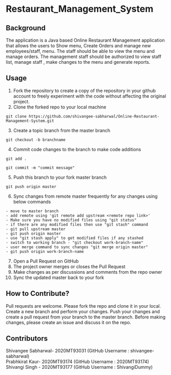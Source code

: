 # Restaurant_Management_System

## Background

The application is a Java based Online Restaurant Management application that allows the users to Show menu, Create Orders and manage new employees/staff, menu.
The staff should be able to view the menu and manage orders. The management staff should be authorized to view staff list, manage staff , make changes to the menu and generate reports.

## Usage

1. Fork the repository to create a copy of the repository in your github account to freely experiment with the code without affecting the original project.
2. Clone the forked repo to your local machine 
```
git clone https://github.com/shivangee-sabharwal/Online-Restaurant-Management-System.git
```
3. Create a topic branch from the master branch
```
git checkout -b branchname
```
4. Commit code changes to the branch to make code additions
```
git add .
```
```
git commit -m "commit message"
```
5. Push this branch to your fork master branch
```
git push origin master
```
6. Sync changes from remote master frequently for any changes using below commands
```
- move to master branch
- add remote using 'git remote add upstream <remote repo link>'
- Make sure you have no modified files using "git status"
- if there are any modified files then use "git stash" command
- git pull upstream master
- git push origin master
- use "git stash apply" to get modified files if any stashed
- switch to working branch - "git checkout work-branch-name"
- user merge command to sync changes "git merge origin master"
- git push origin work-branch-name
```
7. Open a Pull Request on GitHub
8. The project owner merges or closes the Pull Request
9. Make changes as per discussions and comments from the repo owner
10. Sync the updated master back to your fork

## How to Contribute?

Pull requests are welcome. 
Please fork the repo and clone it in your local. Create a new branch and perform your changes. Push your changes and create a pull request from your branch to the master branch.
Before making changes, please create an issue and discuss it on the repo.

## Contributors

Shivangee Sabharwal- 2020MT93031 (GitHub Username : shivangee-sabharwal)\
Prabhkirat Kaur- 2020MT93174 (GitHub Username : 2020MT93174)
Shivangi Singh - 2020MT93177 (GitHub Username : ShivangiDummy)
